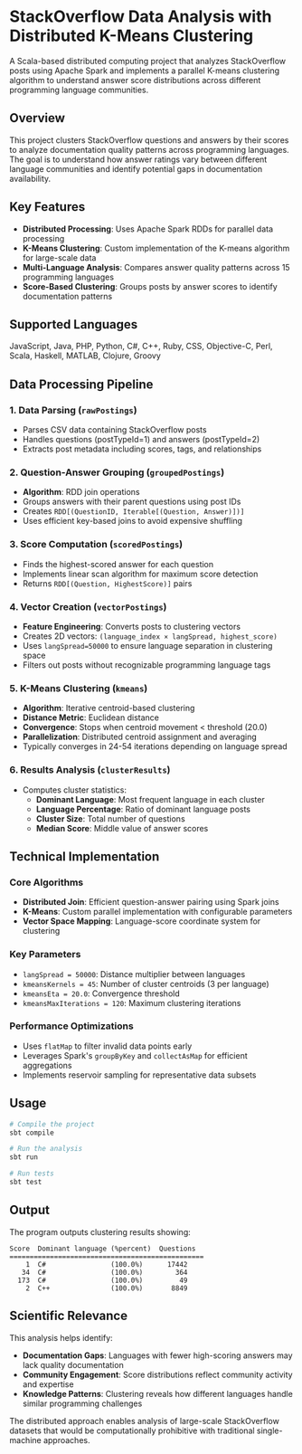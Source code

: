 # StackOverflow Data Analysis with Distributed K-Means Clustering

A Scala-based distributed computing project that analyzes StackOverflow posts using Apache Spark and implements a parallel K-means clustering algorithm to understand answer score distributions across different programming language communities.

## Overview

This project clusters StackOverflow questions and answers by their scores to analyze documentation quality patterns across programming languages. The goal is to understand how answer ratings vary between different language communities and identify potential gaps in documentation availability.

## Key Features

- **Distributed Processing**: Uses Apache Spark RDDs for parallel data processing
- **K-Means Clustering**: Custom implementation of the K-means algorithm for large-scale data
- **Multi-Language Analysis**: Compares answer quality patterns across 15 programming languages
- **Score-Based Clustering**: Groups posts by answer scores to identify documentation patterns

## Supported Languages

JavaScript, Java, PHP, Python, C#, C++, Ruby, CSS, Objective-C, Perl, Scala, Haskell, MATLAB, Clojure, Groovy

## Data Processing Pipeline

### 1. Data Parsing (`rawPostings`)
- Parses CSV data containing StackOverflow posts
- Handles questions (postTypeId=1) and answers (postTypeId=2)
- Extracts post metadata including scores, tags, and relationships

### 2. Question-Answer Grouping (`groupedPostings`)
- **Algorithm**: RDD join operations
- Groups answers with their parent questions using post IDs
- Creates `RDD[(QuestionID, Iterable[(Question, Answer)])]`
- Uses efficient key-based joins to avoid expensive shuffling

### 3. Score Computation (`scoredPostings`)
- Finds the highest-scored answer for each question
- Implements linear scan algorithm for maximum score detection
- Returns `RDD[(Question, HighestScore)]` pairs

### 4. Vector Creation (`vectorPostings`)
- **Feature Engineering**: Converts posts to clustering vectors
- Creates 2D vectors: `(language_index × langSpread, highest_score)`
- Uses `langSpread=50000` to ensure language separation in clustering space
- Filters out posts without recognizable programming language tags

### 5. K-Means Clustering (`kmeans`)
- **Algorithm**: Iterative centroid-based clustering
- **Distance Metric**: Euclidean distance
- **Convergence**: Stops when centroid movement < threshold (20.0)
- **Parallelization**: Distributed centroid assignment and averaging
- Typically converges in 24-54 iterations depending on language spread

### 6. Results Analysis (`clusterResults`)
- Computes cluster statistics:
  - **Dominant Language**: Most frequent language in each cluster
  - **Language Percentage**: Ratio of dominant language posts
  - **Cluster Size**: Total number of questions
  - **Median Score**: Middle value of answer scores

## Technical Implementation

### Core Algorithms
- **Distributed Join**: Efficient question-answer pairing using Spark joins
- **K-Means**: Custom parallel implementation with configurable parameters
- **Vector Space Mapping**: Language-score coordinate system for clustering

### Key Parameters
- `langSpread = 50000`: Distance multiplier between languages
- `kmeansKernels = 45`: Number of cluster centroids (3 per language)
- `kmeansEta = 20.0`: Convergence threshold
- `kmeansMaxIterations = 120`: Maximum clustering iterations

### Performance Optimizations
- Uses `flatMap` to filter invalid data points early
- Leverages Spark's `groupByKey` and `collectAsMap` for efficient aggregations
- Implements reservoir sampling for representative data subsets

## Usage

```bash
# Compile the project
sbt compile

# Run the analysis
sbt run

# Run tests
sbt test
```

## Output

The program outputs clustering results showing:
```
Score  Dominant language (%percent)  Questions
================================================
    1  C#                (100.0%)      17442
   34  C#                (100.0%)        364
  173  C#                (100.0%)         49
    2  C++               (100.0%)       8849
```

## Scientific Relevance

This analysis helps identify:
- **Documentation Gaps**: Languages with fewer high-scoring answers may lack quality documentation
- **Community Engagement**: Score distributions reflect community activity and expertise
- **Knowledge Patterns**: Clustering reveals how different languages handle similar programming challenges

The distributed approach enables analysis of large-scale StackOverflow datasets that would be computationally prohibitive with traditional single-machine approaches.
